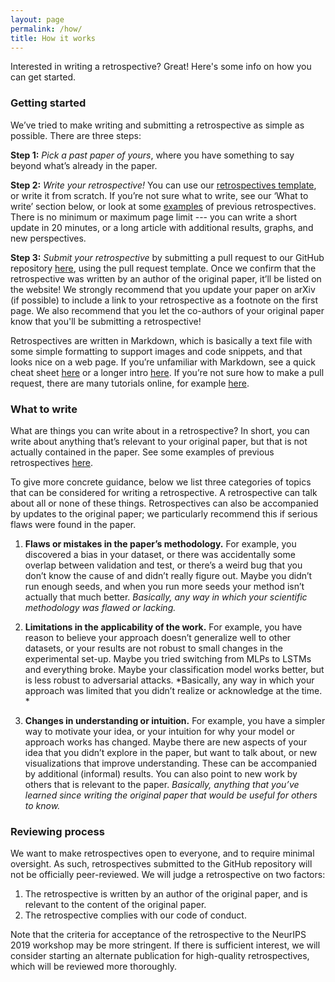 ```yaml
---
layout: page
permalink: /how/
title: How it works
---
```


Interested in writing a retrospective? Great! Here's some info on how you can get started. 

### Getting started

We’ve tried to make writing and submitting a retrospective as simple as possible. There are three steps:

**Step 1:**  *Pick a past paper of yours*, where you have something to say beyond what’s already in the paper. 

**Step 2:**  *Write your retrospective!* You can use our [retrospectives template](https://github.com/ml-retrospectives/retrospectives/blob/master/_posts/2099-01-01-retro-template.md), or write it from scratch. If you’re not sure what to write, see our ‘What to write’ section below, or look at some [examples](https://ml-retrospectives.github.io/retrospectives/accepted_retrospectives/) of previous retrospectives. There is no minimum or maximum page limit --- you can write a short update in 20 minutes, or a long article with additional results, graphs, and new perspectives. 

**Step 3:**  *Submit your retrospective* by submitting a pull request to our GitHub repository [here](https://github.com/ml-retrospectives/retrospectives), using the pull request template. Once we confirm that the retrospective was written by an author of the original paper, it’ll be listed on the website! We strongly recommend that you update your paper on arXiv (if possible) to include a link to your retrospective as a footnote on the first page. We also recommend that you let the co-authors of your original paper know that you'll be submitting a retrospective!  

Retrospectives are written in Markdown, which is basically a text file with some simple formatting to support  images and code snippets, and that looks nice on a web page. If you’re unfamiliar with Markdown, see a quick cheat sheet [here](https://en.support.wordpress.com/markdown-quick-reference/) or a longer intro [here](https://www.markdownguide.org/getting-started/). If you’re not sure how to make a pull request, there are many tutorials online, for example [here](https://help.github.com/en/articles/creating-a-pull-request). 


### What to write

What are things you can write about in a retrospective? In short, you can write about anything that’s relevant to your original paper, but that is not actually contained in the paper. See some examples of previous retrospectives [here](https://ml-retrospectives.github.io/retrospectives/accepted_retrospectives/). 

To give more concrete guidance, below we list three categories of topics that can be considered for writing a retrospective. A retrospective can talk about all or none of these things. Retrospectives can also be accompanied by updates to the original paper; we particularly recommend this if serious flaws were found in the paper. 

1. **Flaws or mistakes in the paper’s methodology.** 
For example, you discovered a bias in your dataset, or there was accidentally some overlap between validation and test, or there’s a weird bug that you don’t know the cause of and didn’t really figure out. Maybe you didn’t run enough seeds, and when you run more seeds your method isn’t actually that much better. *Basically, any way in which your scientific methodology was flawed or lacking.* 

2. **Limitations in the applicability of the work.**
For example, you have reason to believe your approach doesn’t generalize well to other datasets, or your results are not robust to small changes in the experimental set-up. Maybe you tried switching from MLPs to LSTMs and everything broke. Maybe your classification model works better, but is less robust to adversarial attacks. *Basically, any way in which your approach was limited that you didn’t realize or acknowledge at the time. *

3. **Changes in understanding or intuition.** 
For example, you have a simpler way to motivate your idea, or your intuition for why your model or approach works has changed. Maybe there are new aspects of your idea that you didn’t explore in the paper, but want to talk about, or new visualizations that improve understanding. These can be accompanied by additional (informal) results. You can also point to new work by others that is relevant to the paper. *Basically, anything that you’ve learned since writing the original paper that would be useful for others to know.*


### Reviewing process

We want to make retrospectives open to everyone, and to require minimal oversight. As such, retrospectives submitted to the GitHub repository will not be officially peer-reviewed. We will judge a retrospective on two factors:

1. The retrospective is written by an author of the original paper, and is relevant to the content of the original paper.
2. The retrospective complies with our code of conduct.

Note that the criteria for acceptance of the retrospective to the NeurIPS 2019 workshop may be more stringent. If there is sufficient interest, we will consider starting an alternate publication for high-quality retrospectives, which will be reviewed more thoroughly. 

